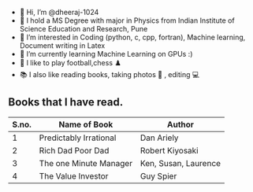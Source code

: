 - 👋 Hi, I’m @dheeraj-1024
- 📝 I hold a MS Degree with major in Physics from Indian Institute of Science Education and Research, Pune
- 👀 I’m interested in Coding (python, c, cpp, fortran), Machine learning, Document writing in Latex
- 🌱 I’m currently learning Machine Learning on GPUs :)
- 🏈 I like to play football,chess ♟️ 
- 📚 I also like reading books, taking photos 📱 , editing 💻 

## Books that I have read. 

|S.no.|Name of Book|Author|
|-----|------------|------|
|1|Predictably Irrational|Dan Ariely|
|2|Rich Dad Poor Dad|Robert Kiyosaki|
|3|The one Minute Manager|Ken, Susan, Laurence|
|4|The Value Investor|Guy Spier|

<!---
dheeraj-1024/dheeraj-1024 is a ✨ special ✨ repository because its `README.md` (this file) appears on your GitHub profile.
You can click the Preview link to take a look at your changes.
--->
